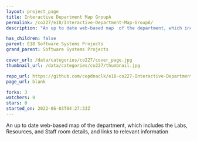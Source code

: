 ```yaml
---
layout: project_page
title: Interactive Department Map GroupA
permalink: /co227/e18/Interactive-Department-Map-GroupA/
description: "An up to date web-based map  of the department, which includes the Labs, Resources, and Staff room details, and links to relevant information"

has_children: false
parent: E18 Software Systems Projects
grand_parent: Software Systems Projects

cover_url: /data/categories/co227/cover_page.jpg
thumbnail_url: /data/categories/co227/thumbnail.jpg

repo_url: https://github.com/cepdnaclk/e18-co227-Interactive-Department-Map-GroupA
page_url: blank

forks: 3
watchers: 0
stars: 0
started_on: 2022-06-03T04:27:33Z
---
```

An up to date web-based map  of the department, which includes the Labs, Resources, and Staff room details, and links to relevant information

